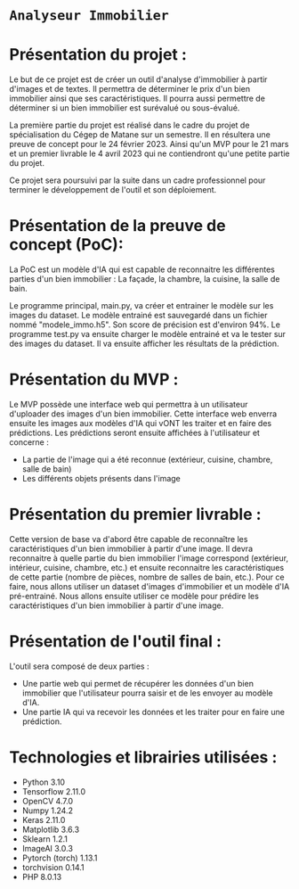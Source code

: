 # `Analyseur Immobilier`

# __Présentation du projet :__

Le but de ce projet est de créer un outil d'analyse d'immobilier à partir d'images et de textes. Il permettra de
déterminer le prix d'un bien immobilier ainsi que ses caractéristiques. Il pourra aussi permettre de déterminer si un
bien immobilier est surévalué ou sous-évalué.

La première partie du projet est réalisé dans le cadre du projet de spécialisation du Cégep de Matane sur un semestre.
Il en résultera une preuve de concept pour le 24 février 2023. Ainsi qu'un MVP pour le 21 mars et un premier livrable le
4 avril 2023 qui ne contiendront qu'une petite partie du projet.

Ce projet sera poursuivi par la suite dans un cadre professionnel pour terminer le développement de l'outil et son
déploiement.

# __Présentation de la preuve de concept (PoC):__

La PoC est un modèle d'IA qui est capable de reconnaitre les différentes parties d'un bien immobilier :
La façade, la chambre, la cuisine, la salle de bain.

Le programme principal, main.py, va créer et entrainer le modèle sur les images du dataset.
Le modèle entrainé est sauvegardé dans un fichier nommé "modele_immo.h5". Son score de précision est d'environ 94%.
Le programme test.py va ensuite charger le modèle entrainé et va le tester sur des images du dataset.
Il va ensuite afficher les résultats de la prédiction.

# __Présentation du MVP :__

Le MVP possède une interface web qui permettra à un utilisateur d'uploader des images d'un bien immobilier. 
Cette interface web enverra ensuite les images aux modèles d'IA qui vONT les traiter et en faire des prédictions.
Les prédictions seront ensuite affichées à l'utilisateur et concerne : 
- La partie de l'image qui a été reconnue (extérieur, cuisine, chambre, salle de bain)
- Les différents objets présents dans l'image

# __Présentation du premier livrable :__

Cette version de base va d'abord être capable de reconnaître les caractéristiques d'un bien immobilier à partir d'une
image. Il devra reconnaitre à quelle partie du bien immobilier l'image correspond (extérieur, intérieur, cuisine,
chambre, etc.) et ensuite reconnaitre les caractéristiques de cette partie (nombre de pièces, nombre de salles de bain,
etc.).
Pour ce faire, nous allons utiliser un dataset d'images d'immobilier et un modèle d'IA pré-entrainé. Nous allons ensuite
utiliser ce modèle pour prédire les caractéristiques d'un bien immobilier à partir d'une image.

# __Présentation de l'outil final :__

L'outil sera composé de deux parties :

- Une partie web qui permet de récupérer les données d'un bien immobilier que l'utilisateur pourra saisir et de les
  envoyer au modèle d'IA.
- Une partie IA qui va recevoir les données et les traiter pour en faire une prédiction.

# __Technologies et librairies utilisées :__

- Python 3.10
- Tensorflow 2.11.0
- OpenCV 4.7.0
- Numpy 1.24.2
- Keras 2.11.0
- Matplotlib 3.6.3
- Sklearn 1.2.1
- ImageAI 3.0.3
- Pytorch (torch) 1.13.1
- torchvision 0.14.1
- PHP 8.0.13
